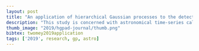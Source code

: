 ```yaml
---
layout: post
title: "An application of hierarchical Gaussian processes to the detection of anomalies in star light curves"
description: "This study is concerned with astronomical time-series called light-curves that represent the brightness of celestial objects over a period of time. We consider the task of finding anomalous light-curves of periodic variable stars. We employ a Hierarchical Gaussian Process to create a general and stable model of time-series for anomaly detection, and apply this approach to the light-curve problem. Hierarchical Gaussian Processes require only a few additional parameters compared to conventional Gaussian Processes and incur negligible additional computational complexity. Moreover, since the additional parameters are objectively optimised in a principled probabilistic framework one does not need to resort to grid searches for parameter selection. Experimentally, we demonstrate that our approach outperforms several baselines on both synthetic and light-curve data. Of particular interest is that the proposed method generalises very well from small subsets of the data, achieving near perfect precision of outlier detection even with as few as seven instances."
thumb_image: "2019/hgpad-journal/thumb.png"
bibtex: twomey2019application
tags: ['2019', research, gp, astro]
---
```




